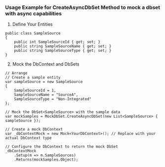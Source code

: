 
### Usage Example for CreateAsyncDbSet Method to mock a dbset with async capabilities
1. Define Your Entities

```
public class SampleSource
{
    public int SampleSourceId { get; set; }
    public string SampleSourceName { get; set; }
    public string SampleSourceType { get; set; }
}
```

2. Mock the DbContext and DbSets

```
// Arrange
// Create a sample entity
var sampleSource = new SampleSource 
{ 
    SampleSourceId = 1, 
    SampleSourceName = "SourceA",
    SampleSourceType = "Non-Integrated" 
};
````
```
// Mock the DbSet<SampleSource> with the sample data
var mockSamples = MockDbSet.CreateAsyncDbSet(new List<SampleSource> { sampleSource });

// Create a mock DbContext
var _dbContextMock = new Mock<YourDbContext>(); // Replace with your actual DbContext type

// Configure the DbContext to return the mock DbSet
_dbContextMock
    .Setup(m => m.SampleSources)
    .Returns(mockSamples.Object);

```
